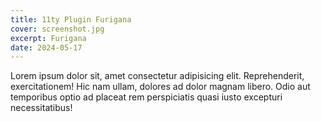```yaml
---
title: 11ty Plugin Furigana
cover: screenshot.jpg
excerpt: Furigana
date: 2024-05-17
---
```


Lorem ipsum dolor sit, amet consectetur adipisicing elit. Reprehenderit, exercitationem! Hic nam ullam, dolores ad dolor magnam libero. Odio aut temporibus optio ad placeat rem perspiciatis quasi iusto excepturi necessitatibus!